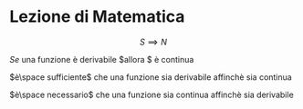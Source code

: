 # Lezione di Matematica

$$
S \implies N
$$

$Se$ una funzione è derivabile $allora $ è continua

$è\space sufficiente$ che una funzione sia derivabile affinchè sia continua

$è\space necessario$ che una funzione sia continua affinchè sia derivabile


<!--stackedit_data:
eyJoaXN0b3J5IjpbNDE0MTgxMTIyXX0=
-->